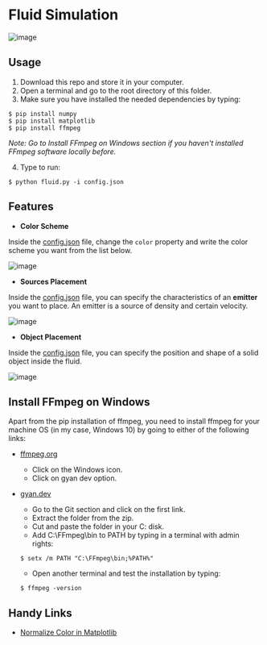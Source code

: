 # Fluid Simulation

![image](https://github.com/the-other-mariana/fluid-simulation/blob/master/res/cover.gif) <br />

## Usage

1. Download this repo and store it in your computer.
2. Open a terminal and go to the root directory of this folder.
3. Make sure you have installed the needed dependencies by typing:

```
$ pip install numpy
$ pip install matplotlib
$ pip install ffmpeg
```

*Note: Go to Install FFmpeg on Windows section if you haven't installed FFmpeg software locally before.*

4. Type to run:

```
$ python fluid.py -i config.json
```

## Features

- **Color Scheme** <br />

Inside the [config.json](https://github.com/the-other-mariana/fluid-simulation/blob/master/config.json) file, change the `color` property and write the color scheme you want from the list below. <br />

![image](https://github.com/the-other-mariana/fluid-simulation/blob/master/res/color-maps-02.png?raw=true)<br />

- **Sources Placement** <br />

Inside the [config.json](https://github.com/the-other-mariana/fluid-simulation/blob/master/config.json) file, you can specify the characteristics of an **emitter** you want to place. An emitter is a source of density and certain velocity. <br />

![image](https://github.com/the-other-mariana/fluid-simulation/blob/master/res/cover.gif)<br />

- **Object Placement** <br />

Inside the [config.json](https://github.com/the-other-mariana/fluid-simulation/blob/master/config.json) file, you can specify the position and shape of a solid object inside the fluid. <br />

![image](https://github.com/the-other-mariana/fluid-simulation/blob/master/res/objects.gif)<br />

## Install FFmpeg on Windows
 Apart from the pip installation of ffmpeg, you need to install ffmpeg for your machine OS (in my case, Windows 10) by going to either of the following links:

- [ffmpeg.org](https://ffmpeg.org/download.html)
	- Click on the Windows icon.
	- Click on gyan dev option.
- [gyan.dev](https://www.gyan.dev/ffmpeg/builds/)
	- Go to the Git section and click on the first link.
	- Extract the folder from the zip.
	- Cut and paste the folder in your C: disk.
	- Add C:\FFmpeg\bin to PATH by typing in a terminal with admin rights: <br />

	```
	$ setx /m PATH "C:\FFmpeg\bin;%PATH%"
	```
	- Open another terminal and test the installation by typing: <br />

	```
	$ ffmpeg -version
	```
## Handy Links

- [Normalize Color in Matplotlib](https://stackoverflow.com/questions/48228692/maintaining-one-colorbar-for-maptlotlib-funcanimation) <br />